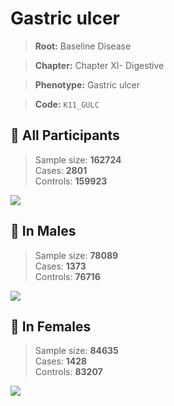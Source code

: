 # Gastric ulcer

> **Root:** Baseline Disease  

> **Chapter:** Chapter XI- Digestive  

> **Phenotype:** Gastric ulcer  

> **Code:** `K11_GULC`

## 🧪 All Participants  
> Sample size: **162724**  
> Cases: **2801**  
> Controls: **159923**
<img src="/Disease/Figures/ALL/Incidence/K11_GULC.png"/>
<CsvTable src="/Disease/Data/ALL/Incidence/COX_K11_GULC.csv" label="🔍 View full results" />

## 👨 In Males  
> Sample size: **78089**  
> Cases: **1373**  
> Controls: **76716**
<img src="/Disease/Figures/Male/Incidence/K11_GULC.png"/>
<CsvTable src="/Disease/Data/Male/Incidence/COX_K11_GULC.csv" label="🔍 View full results" />

## 👩 In Females  
> Sample size: **84635**  
> Cases: **1428**  
> Controls: **83207**
<img src="/Disease/Figures/Female/Incidence/K11_GULC.png"/>
<CsvTable src="/Disease/Data/Female/Incidence/COX_K11_GULC.csv" label="🔍 View full results" />
